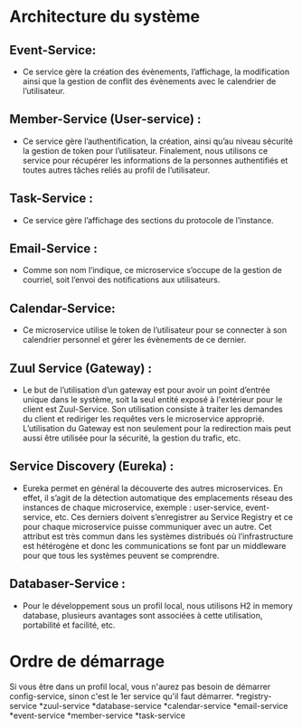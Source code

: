 # Architecture du système
## Event-Service: 
* Ce service gère la création des évènements, l’affichage, la modification ainsi que la gestion
                  de conflit des évènements avec le calendrier de l’utilisateur.
              
              
## Member-Service (User-service) : 
* Ce service gère l’authentification, la création, ainsi qu’au niveau sécurité la gestion de token pour l’utilisateur. Finalement, nous utilisons ce service pour récupérer les informations de la personnes authentifiés et toutes autres tâches reliés au profil de l’utilisateur.

## Task-Service : 
* Ce service gère l’affichage des sections du protocole de l’instance.

## Email-Service :
* Comme son nom l’indique, ce microservice s’occupe de la gestion de courriel, soit l’envoi des notifications aux utilisateurs.

## Calendar-Service: 
* Ce microservice utilise le token de l’utilisateur pour se connecter à son calendrier personnel et gérer les évènements de ce dernier.

## Zuul Service (Gateway) : 
* Le but de l’utilisation d’un gateway est pour avoir un point d’entrée unique dans le système, soit la seul entité exposé à l'extérieur pour le client est Zuul-Service. Son utilisation consiste à traiter les demandes du client et rediriger les requêtes vers le microservice approprié. L’utilisation du Gateway est non seulement pour la redirection mais peut aussi être utilisée pour la sécurité, la gestion du trafic, etc.

## Service Discovery (Eureka) :
* Eureka permet en général la découverte des autres microservices. En effet, il s’agit de la détection automatique des emplacements réseau des instances de chaque microservice, exemple : user-service, event-service, etc. Ces derniers doivent s’enregistrer au Service Registry et ce pour chaque microservice puisse communiquer avec un autre. Cet attribut est très commun dans les systèmes distribués où l’infrastructure est hétérogène et donc les communications se font par un middleware pour que tous les systèmes peuvent se comprendre.

## Databaser-Service :
* Pour le développement sous un profil local, nous utilisons H2 in memory database, plusieurs avantages sont associées à cette utilisation, portabilité et facilité, etc.

# Ordre de démarrage
 Si vous être dans un profil local, vous n'aurez pas besoin de démarrer config-service, sinon c'est le 1er service qu'il faut démarrer.
 *registry-service
 *zuul-service
 *database-service
 *calendar-service
 *email-service
 *event-service
 *member-service
 *task-service
